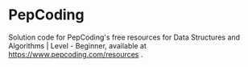 # PepCoding
Solution code for PepCoding's free resources for Data Structures and Algorithms | Level - Beginner, available at https://www.pepcoding.com/resources .
